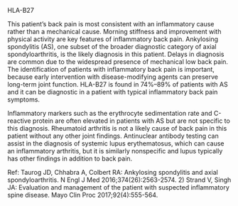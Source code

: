 HLA-B27

This patient’s back pain is most consistent with an inflammatory cause rather than a mechanical cause. Morning stiffness and improvement with physical activity are key features of inflammatory back pain. Ankylosing spondylitis (AS), one subset of the broader diagnostic category of axial spondyloarthritis, is the likely diagnosis in this patient. Delays in diagnosis are common due to the widespread presence of mechanical low back pain. The identification of patients with inflammatory back pain is important, because early intervention with disease-modifying agents can preserve long-term joint function. HLA-B27 is found in 74%–89% of patients with AS and it can be diagnostic in a patient with typical inflammatory back pain symptoms.

Inflammatory markers such as the erythrocyte sedimentation rate and C-reactive protein are often elevated in patients with AS but are not specific to this diagnosis. Rheumatoid arthritis is not a likely cause of back pain in this patient without any other joint findings. Antinuclear antibody testing can assist in the diagnosis of systemic lupus erythematosus, which can cause an inflammatory arthritis, but it is similarly nonspecific and lupus typically has other findings in addition to back pain.

Ref: Taurog JD, Chhabra A, Colbert RA: Ankylosing spondylitis and axial spondyloarthritis. N Engl J Med 2016;374(26):2563-2574.  2) Strand V, Singh JA: Evaluation and management of the patient with suspected inflammatory spine disease. Mayo Clin Proc 2017;92(4):555-564.